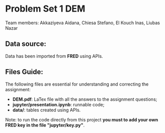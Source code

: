 # Problem Set 1 DEM
Team members: Akkaziyeva Aidana, Chiesa Stefano, El Kouch Inas, Liubas Nazar
## Data source:
Data has been imported from **FRED** using APIs.
## Files Guide:
The following files are essential for understanding and correcting the assignment:
- **DEM.pdf**: LaTex file with all the answers to the assignment questions;
- **jupyter/presentation.ipynb**: runnable code;
- **data/**: tables created using APIs.

Note: to run the code directly from this project **you must to add your own FRED key in the file "jupyter/key.py"**.


